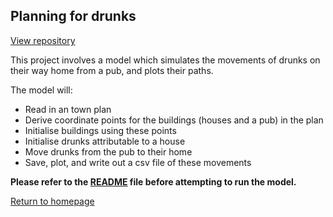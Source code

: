 ## Planning for drunks 

[View repository](https://github.com/erica-kane/CPSA2)


This project involves a model which simulates the movements of drunks on their way home from a pub, and plots their paths. 

The model will: 

- Read in an town plan
- Derive coordinate points for the buildings (houses and a pub) in the plan
- Initialise buildings using these points
- Initialise drunks attributable to a house
- Move drunks from the pub to their home
- Save, plot, and write out a csv file of these movements 


**Please refer to the [README](https://github.com/erica-kane/CPSA2/blob/main/README.md) file before attempting to run the model.**


[Return to homepage](index.md)
